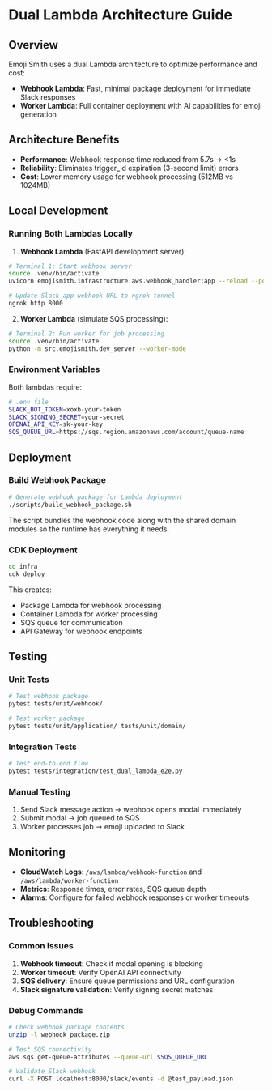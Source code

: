 # Dual Lambda Architecture Guide

## Overview

Emoji Smith uses a dual Lambda architecture to optimize performance and cost:

- **Webhook Lambda**: Fast, minimal package deployment for immediate Slack responses
- **Worker Lambda**: Full container deployment with AI capabilities for emoji generation

## Architecture Benefits

- **Performance**: Webhook response time reduced from 5.7s → <1s
- **Reliability**: Eliminates trigger_id expiration (3-second limit) errors
- **Cost**: Lower memory usage for webhook processing (512MB vs 1024MB)

## Local Development

### Running Both Lambdas Locally

1. **Webhook Lambda** (FastAPI development server):
```bash
# Terminal 1: Start webhook server
source .venv/bin/activate
uvicorn emojismith.infrastructure.aws.webhook_handler:app --reload --port 8000

# Update Slack app webhook URL to ngrok tunnel
ngrok http 8000
```

2. **Worker Lambda** (simulate SQS processing):
```bash
# Terminal 2: Run worker for job processing
source .venv/bin/activate
python -m src.emojismith.dev_server --worker-mode
```

### Environment Variables

Both lambdas require:
```bash
# .env file
SLACK_BOT_TOKEN=xoxb-your-token
SLACK_SIGNING_SECRET=your-secret
OPENAI_API_KEY=sk-your-key
SQS_QUEUE_URL=https://sqs.region.amazonaws.com/account/queue-name
```

## Deployment

### Build Webhook Package
```bash
# Generate webhook package for Lambda deployment
./scripts/build_webhook_package.sh
```
The script bundles the webhook code along with the shared domain modules so the
runtime has everything it needs.

### CDK Deployment
```bash
cd infra
cdk deploy
```

This creates:
- Package Lambda for webhook processing
- Container Lambda for worker processing
- SQS queue for communication
- API Gateway for webhook endpoints

## Testing

### Unit Tests
```bash
# Test webhook package
pytest tests/unit/webhook/

# Test worker package
pytest tests/unit/application/ tests/unit/domain/
```

### Integration Tests
```bash
# Test end-to-end flow
pytest tests/integration/test_dual_lambda_e2e.py
```

### Manual Testing
1. Send Slack message action → webhook opens modal immediately
2. Submit modal → job queued to SQS
3. Worker processes job → emoji uploaded to Slack

## Monitoring

- **CloudWatch Logs**: `/aws/lambda/webhook-function` and `/aws/lambda/worker-function`
- **Metrics**: Response times, error rates, SQS queue depth
- **Alarms**: Configure for failed webhook responses or worker timeouts

## Troubleshooting

### Common Issues

1. **Webhook timeout**: Check if modal opening is blocking
2. **Worker timeout**: Verify OpenAI API connectivity
3. **SQS delivery**: Ensure queue permissions and URL configuration
4. **Slack signature validation**: Verify signing secret matches

### Debug Commands
```bash
# Check webhook package contents
unzip -l webhook_package.zip

# Test SQS connectivity
aws sqs get-queue-attributes --queue-url $SQS_QUEUE_URL

# Validate Slack webhook
curl -X POST localhost:8000/slack/events -d @test_payload.json
```
